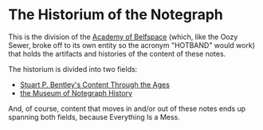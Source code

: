 # The Historium of the Notegraph

This is the division of the [Academy of Belfspace](a8c1b237-886b-4169-88ff-9e52bc1dbcf2.md) (which, like the Oozy Sewer, broke off to its own entity so the acronym "HOTBAND" would work) that holds the artifacts and histories of the content of these notes.

The historium is divided into two fields:

- [Stuart P. Bentley's Content Through the Ages](da311588-e9d8-4a56-898f-63934bcc0131.md)
- [the Museum of Notegraph History](7dcbdf5f-232c-4475-a317-70ad5edb1bdb.md)

And, of course, content that moves in and/or out of these notes ends up spanning both fields, because Everything Is a Mess.
